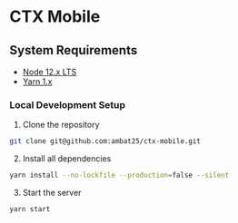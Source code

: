 # CTX Mobile



## System Requirements

- [Node 12.x LTS](https://nodejs.org/en/blog/release/v12.16.3/)
- [Yarn 1.x](https://yarnpkg.com/)


### Local Development Setup

1. Clone the repository

```bash
git clone git@github.com:ambat25/ctx-mobile.git
```

2. Install all dependencies

```bash
yarn install --no-lockfile --production=false --silent
```

3. Start the server
```bash
yarn start
```
